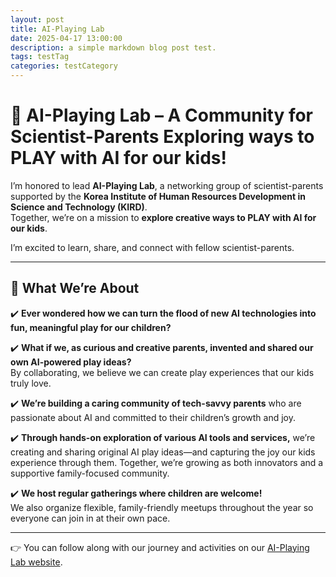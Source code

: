 ```yaml
---
layout: post
title: AI-Playing Lab
date: 2025-04-17 13:00:00
description: a simple markdown blog post test.
tags: testTag
categories: testCategory
---
```



# 🧠 AI-Playing Lab – A Community for Scientist-Parents Exploring ways to PLAY with AI for our kids!

I’m honored to lead **AI-Playing Lab**, a networking group of scientist-parents supported by the **Korea Institute of Human Resources Development in Science and Technology (KIRD)**.  
Together, we’re on a mission to **explore creative ways to PLAY with AI for our kids**.

I’m excited to learn, share, and connect with fellow scientist-parents.

---

## 🌟 What We’re About

✔️ **Ever wondered how we can turn the flood of new AI technologies into fun, meaningful play for our children?**

✔️ **What if we, as curious and creative parents, invented and shared our own AI-powered play ideas?**  
By collaborating, we believe we can create play experiences that our kids truly love.

✔️ **We’re building a caring community of tech-savvy parents** who are passionate about AI and committed to their children’s growth and joy.

✔️ **Through hands-on exploration of various AI tools and services,** we’re creating and sharing original AI play ideas—and capturing the joy our kids experience through them. Together, we’re growing as both innovators and a supportive family-focused community.

✔️ **We host regular gatherings where children are welcome!**  
We also organize flexible, family-friendly meetups throughout the year so everyone can join in at their own pace.

---

👉 You can follow along with our journey and activities on our [AI-Playing Lab website](https://ai-play-lab.notion.site/AI-1bf014b8f7488059ac9adf7c3d2940c1).
